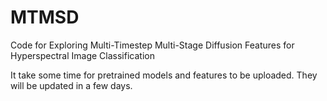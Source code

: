 # MTMSD
Code for Exploring Multi-Timestep Multi-Stage Diffusion Features for Hyperspectral Image Classification

It take some time for pretrained models and features to be uploaded. They will be updated in a few days.
